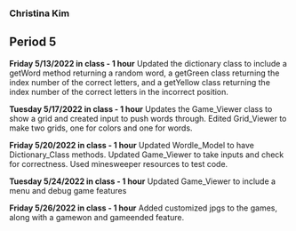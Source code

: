 ### Christina Kim
## Period 5

**Friday 5/13/2022 in class - 1 hour**
Updated the dictionary class to include a getWord method returning a random word, a getGreen class returning the index number of the 
correct letters, and a getYellow class returning the index number of the correct letters in the incorrect position.

**Tuesday 5/17/2022 in class - 1 hour**
Updates the Game_Viewer class to show a grid and created input to push words through. Edited Grid_Viewer to make two grids, one for
colors and one for words.

**Friday 5/20/2022 in class - 1 hour**
Updated Wordle_Model to have Dictionary_Class methods. Updated Game_Viewer to take inputs and check for correctness.
Used minesweeper resources to test code.



**Tuesday 5/24/2022 in class - 1 hour**
Updated Game_Viewer to include a menu and debug game features

**Friday 5/26/2022 in class - 1 hour**
Added customized jpgs to the games, along with a gamewon and gameended feature.